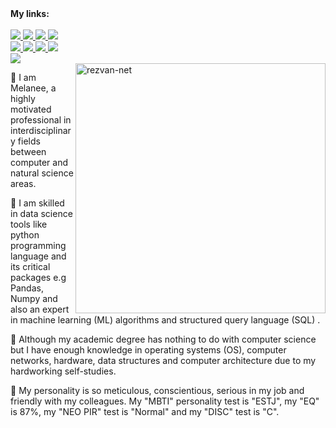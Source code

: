 <b>
My links:
</b>   


<div align="left">
   
<br>
         
<a href="https://play.google.com/store/apps/details?id=shaghayegh.check_list">
   <img src="https://img.shields.io/badge/Google Play-00FF00?style=for-the-badge&logo=googleplay&logoColor=white" />
</a> 
   
   
   
   
   <a href="https://www.kaggle.com/melaneemelanee">
   <img src="https://img.shields.io/badge/Kaggle-1DA2F3?style=for-the-badge&logo=Kaggle&logoColor=white" />
</a> 
   
   
   
   
   <a href="https://scholar.google.com/citations?user=Mp6clUgAAAAJ&hl=en">
   <img src="https://img.shields.io/badge/Google Scholar-808080?style=for-the-badge&logo=googlescholar&logoColor=white" />
</a>  
   
   
   
   <a href="https://www.researchgate.net/profile/Shaghayegh-Rahmani-2">
   <img src="https://img.shields.io/badge/REASEARCHGATE-1DA2F3?style=for-the-badge&logo=researchgate&logoColor=white" />
</a>    
   
<br>   
   
   
   
<a href="https://www.youtube.com/channel/UC9JV4rRUNXCBgGpNdwK7-Ww">
    <img src="https://img.shields.io/badge/YouTube-FF0000?style=for-the-badge&logo=youtube&logoColor=white" />
</a>    
    

 
   
 <a href="https://t.me/melaneepython">
    <img src="https://img.shields.io/badge/Telegram-1DA2F3?style=for-the-badge&logo=telegram&logoColor=white" />
</a>   
     
   
   
   
<a href="http://melanee-melanee.medium.com">
    <img src="https://img.shields.io/badge/Medium-E0E0E0?style=for-the-badge&logo=medium&logoColor=black" />
</a>



   

<a href="https://stackoverflow.com/users/14627974/melanee?tab=profile">
    <img src="https://img.shields.io/badge/Stack_Overflow-FE7A16?style=for-the-badge&logo=stack-overflow&logoColor=white" />
</a>

 <br> 
   
   
   
    

   
   
   
    
 <a href="https://twitter.com/Melanee_Melanee">
   <img src="https://img.shields.io/badge/Twitter-1DA1F2?style=for-the-badge&logo=twitter&logoColor=white" />
</a>
   
   
   

 
 
   
   
   
   
  

</div>



<img src="https://github.com/rezvan-net/rezvan-net/blob/main/data%20analysis.png" align="right" alt="rezvan-net" width="400" height="400">





💎 I am Melanee, a highly motivated professional in interdisciplinary fields between computer and natural science areas. 


💎 I am skilled in data science tools like python programming language and its critical packages e.g Pandas, Numpy and also an expert in machine learning (ML) algorithms and structured query language (SQL) .




💎 Although my academic degree has nothing to do with computer science but I have enough knowledge in operating systems (OS), computer networks, hardware, data structures and computer architecture due to my hardworking self-studies. 



💎 My personality is so meticulous, conscientious, serious in my job and friendly with my colleagues. My "MBTI" personality test is "ESTJ", my "EQ" is 87%, my "NEO PIR" test is "Normal" and my "DISC" test is "C".
<!--💻 I'm Melanee.
<!--💊 I'm an analytical chemist.
<!--🖥 I’m working on Python programming language.
<!-- 📊 I’m looking to collaborate on data science projects.
<!--💬 Ask me about python.
<!-- - 📫 How to reach me: ... -->
<!-- - 😄 Pronouns: ...
- ⚡ Fun fact: ...
<!-- - 🤔 I’m looking for help with ... -->

<!--
**rezvan-net/rezvan-net** is a ✨ _special_ ✨ repository because its `README.md` (this file) appears on your GitHub profile.




